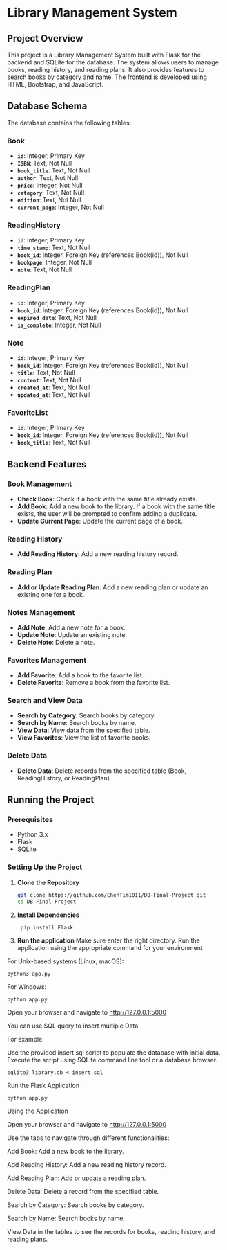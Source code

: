 # Library Management System

## Project Overview

This project is a Library Management System built with Flask for the backend and SQLite for the database. The system allows users to manage books, reading history, and reading plans. It also provides features to search books by category and name. The frontend is developed using HTML, Bootstrap, and JavaScript.

## **Database Schema**

The database contains the following tables:

### **Book**

- **`id`**: Integer, Primary Key
- **`ISBN`**: Text, Not Null
- **`book_title`**: Text, Not Null
- **`author`**: Text, Not Null
- **`price`**: Integer, Not Null
- **`category`**: Text, Not Null
- **`edition`**: Text, Not Null
- **`current_page`**: Integer, Not Null

### **ReadingHistory**

- **`id`**: Integer, Primary Key
- **`time_stamp`**: Text, Not Null
- **`book_id`**: Integer, Foreign Key (references Book(id)), Not Null
- **`bookpage`**: Integer, Not Null
- **`note`**: Text, Not Null

### **ReadingPlan**

- **`id`**: Integer, Primary Key
- **`book_id`**: Integer, Foreign Key (references Book(id)), Not Null
- **`expired_date`**: Text, Not Null
- **`is_complete`**: Integer, Not Null

### **Note**

- **`id`**: Integer, Primary Key
- **`book_id`**: Integer, Foreign Key (references Book(id)), Not Null
- **`title`**: Text, Not Null
- **`content`**: Text, Not Null
- **`created_at`**: Text, Not Null
- **`updated_at`**: Text, Not Null

### **FavoriteList**

- **`id`**: Integer, Primary Key
- **`book_id`**: Integer, Foreign Key (references Book(id)), Not Null
- **`book_title`**: Text, Not Null

## **Backend Features**

### **Book Management**

- **Check Book**: Check if a book with the same title already exists.
- **Add Book**: Add a new book to the library. If a book with the same title exists, the user will be prompted to confirm adding a duplicate.
- **Update Current Page**: Update the current page of a book.

### **Reading History**

- **Add Reading History**: Add a new reading history record.

### **Reading Plan**

- **Add or Update Reading Plan**: Add a new reading plan or update an existing one for a book.

### **Notes Management**

- **Add Note**: Add a new note for a book.
- **Update Note**: Update an existing note.
- **Delete Note**: Delete a note.

### **Favorites Management**

- **Add Favorite**: Add a book to the favorite list.
- **Delete Favorite**: Remove a book from the favorite list.

### **Search and View Data**

- **Search by Category**: Search books by category.
- **Search by Name**: Search books by name.
- **View Data**: View data from the specified table.
- **View Favorites**: View the list of favorite books.

### **Delete Data**

- **Delete Data**: Delete records from the specified table (Book, ReadingHistory, or ReadingPlan).

## Running the Project

### Prerequisites

- Python 3.x
- Flask
- SQLite

### Setting Up the Project

1. **Clone the Repository**

   ```bash
   git clone https://github.com/ChenTim1011/DB-Final-Project.git
   cd DB-Final-Project
   
2. **Install Dependencies**

        pip install Flask

3. **Run the application**
Make sure enter the right directory.
Run the application using the appropriate command for your environment

For Unix-based systems (Linux, macOS):

    python3 app.py

For Windows:

    python app.py


Open your browser and navigate to http://127.0.0.1:5000



You can use SQL query to insert multiple Data

For example:

Use the provided insert.sql script to populate the database with initial data. Execute the script using SQLite command line tool or a database browser.
    
    sqlite3 library.db < insert.sql
    
Run the Flask Application

    python app.py
    
Using the Application

Open your browser and navigate to http://127.0.0.1:5000

Use the tabs to navigate through different functionalities:

Add Book: Add a new book to the library.

Add Reading History: Add a new reading history record.

Add Reading Plan: Add or update a reading plan.

Delete Data: Delete a record from the specified table.

Search by Category: Search books by category.

Search by Name: Search books by name.

View Data in the tables to see the records for books, reading history, and reading plans.
